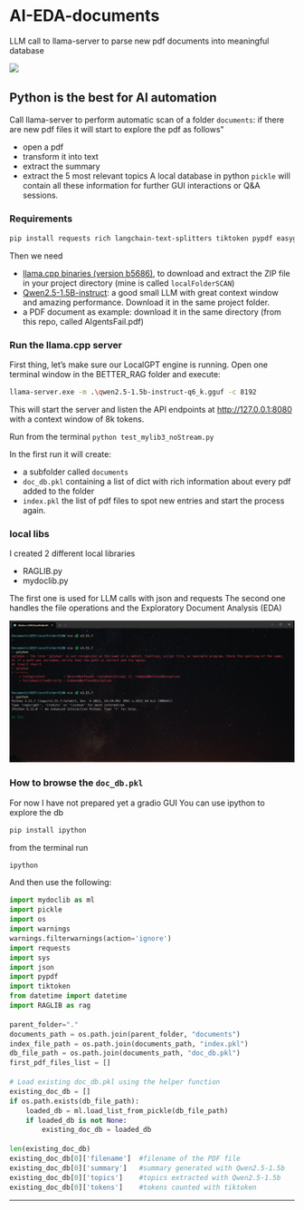 # AI-EDA-documents
LLM call to llama-server to parse new pdf documents into meaningful database

<img src='https://github.com/fabiomatricardi/AI-EDA-documents/raw/main/mylibEDA.gif' width=900>

## Python is the best for AI automation

Call llama-server to perform automatic scan of a folder `documents`: if there are new pdf files it will start to 
explore the pdf as follows"
- open a pdf
- transform it into text
- extract the summary
- extract the 5 most relevant topics
A local database in python `pickle` will contain all these information for further GUI interactions or Q&A sessions.


### Requirements
```bash
pip install requests rich langchain-text-splitters tiktoken pypdf easygui
```
Then we need
- [llama.cpp binaries (version b5686)](https://github.com/ggml-org/llama.cpp/releases/download/b5686/llama-b5686-bin-win-cpu-x64.zip), to download and extract the ZIP file in your project directory (mine is called `localFolderSCAN`)
- [Qwen2.5-1.5B-instruct](https://huggingface.co/Qwen/Qwen2.5-1.5B-Instruct-GGUF/resolve/main/qwen2.5-1.5b-instruct-q6_k.gguf?download=true): a good small LLM with great context window and amazing performance. Download it in the same project folder.
- a PDF document as example: download it in the same directory (from this repo, called AIgentsFail.pdf)

### Run the llama.cpp server
First thing, let’s make sure our LocalGPT engine is running. Open one terminal window in the BETTER_RAG folder and execute:
```bash
llama-server.exe -m .\qwen2.5-1.5b-instruct-q6_k.gguf -c 8192
```
This will start the server and listen the API endpoints at  http://127.0.0.1:8080 with a context window of 8k tokens.

Run from the terminal `python test_mylib3_noStream.py` 

In the first run it will create:
- a subfolder called `documents`
- `doc_db.pkl` containing a list of dict with rich information about every pdf added to the folder
- `index.pkl` the list of pdf files to spot new entries and start the process again.

### local libs
I created 2 different local libraries
- RAGLIB.py
- mydoclib.py

The first one is used for LLM calls with json and requests
The second one handles the file operations and the Exploratory Document Analysis (EDA)

<img src='https://github.com/fabiomatricardi/AI-EDA-documents/raw/main/explore_EDA.gif' width=900>

### How to browse the `doc_db.pkl`
For now I have not prepared yet a gradio GUI
You can use ipython to explore the db
```bash
pip install ipython
```
from the terminal run
```bash
ipython
```
And then use the following:
```python
import mydoclib as ml
import pickle
import os
import warnings
warnings.filterwarnings(action='ignore')
import requests
import sys
import json
import pypdf
import tiktoken
from datetime import datetime
import RAGLIB as rag

parent_folder="."
documents_path = os.path.join(parent_folder, "documents")
index_file_path = os.path.join(documents_path, "index.pkl")
db_file_path = os.path.join(documents_path, "doc_db.pkl")
first_pdf_files_list = []

# Load existing doc_db.pkl using the helper function
existing_doc_db = []
if os.path.exists(db_file_path):
    loaded_db = ml.load_list_from_pickle(db_file_path)
    if loaded_db is not None:
        existing_doc_db = loaded_db

len(existing_doc_db)
existing_doc_db[0]['filename']  #filename of the PDF file
existing_doc_db[0]['summary']   #summary generated with Qwen2.5-1.5b
existing_doc_db[0]['topics']    #topics extracted with Qwen2.5-1.5b
existing_doc_db[0]['tokens']    #tokens counted with tiktoken


```

---




